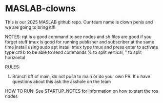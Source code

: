 # MASLAB-clowns
This is our 2025 MASLAB github repo. Our team name is clown penis and we are going to bring it!!!

NOTES:
rqt is a good command to see nodes and sh files are good if you forget stuff
tmux is good for running publisher and subscriber at the same time
    install using sudo apt install tmux
    type tmux and press enter to activate
    type crtl b to be able to send commands
    % to split vertical, " to split horizontal

RULES:
1. Branch off of main, do not push to main or do your own PR. If u have questions about this ask the asshole on the team

HOW TO RUN:
See STARTUP_NOTES for information on how to start the ros nodes
